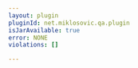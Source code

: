 ```yaml
---
layout: plugin
pluginId: net.miklosovic.qa.plugin
isJarAvailable: true
error: NONE
violations: []

---
```

